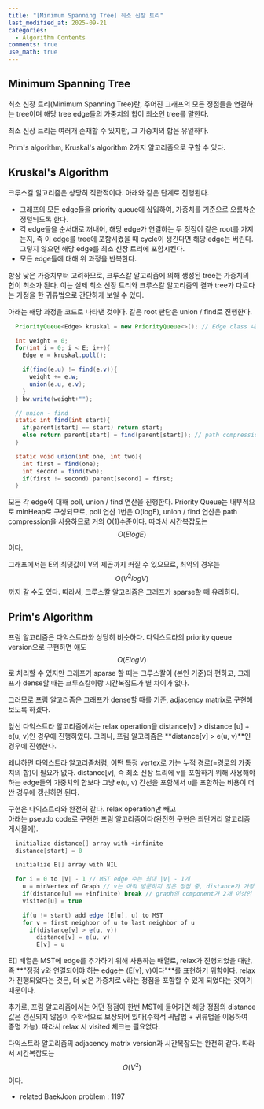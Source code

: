 ```yaml
---
title: "[Minimum Spanning Tree] 최소 신장 트리"
last_modified_at: 2025-09-21
categories:
  - Algorithm Contents
comments: true
use_math: true
---  
```

  
## Minimum Spanning Tree  
최소 신장 트리(Minimum Spanning Tree)란, 주어진 그래프의 모든 정점들을 연결하는 tree이며 해당 tree edge들의 가중치의 합이 최소인 tree를 말한다.  
  
최소 신장 트리는 여러개 존재할 수 있지만, 그 가중치의 합은 유일하다.  
  
Prim's algorithm, Kruskal's algorithm 2가지 알고리즘으로 구할 수 있다.  
  
## Kruskal's Algorithm  
크루스칼 알고리즘은 상당히 직관적이다. 아래와 같은 단계로 진행된다.  

- 그래프의 모든 edge들을 priority queue에 삽입하여, 가중치를 기준으로 오름차순 정렬되도록 한다.  
- 각 edge들을 순서대로 꺼내어, 해당 edge가 연결하는 두 정점이 같은 root를 가지는지, 즉 이 edge를 tree에 포함시켰을 때 cycle이 생긴다면 해당 edge는 버린다. 그렇지 않으면 해당 edge를 최소 신장 트리에 포함시킨다.  
- 모든 edge들에 대해 위 과정을 반복한다.  
  
항상 낮은 가중치부터 고려하므로, 크루스칼 알고리즘에 의해 생성된 tree는 가중치의 합이 최소가 된다. 이는 실제 최소 신장 트리와 크루스칼 알고리즘의 결과 tree가 다르다는 가정을 한 귀류법으로 간단하게 보일 수 있다.  
  
아래는 해당 과정을 코드로 나타낸 것이다. 같은 root 판단은 union / find로 진행한다.  
```java
  PriorityQueue<Edge> kruskal = new PriorityQueue<>(); // Edge class 내부 compareTo 구현

  int weight = 0;
  for(int i = 0; i < E; i++){
    Edge e = kruskal.poll();

    if(find(e.u) != find(e.v)){
      weight += e.w;
      union(e.u, e.v);
    }
  } bw.write(weight+"");

  // union - find
  static int find(int start){
    if(parent[start] == start) return start;
    else return parent[start] = find(parent[start]); // path compression
  }

  static void union(int one, int two){
    int first = find(one);
    int second = find(two);
    if(first != second) parent[second] = first;
  }
```  
  
모든 각 edge에 대해 poll, union / find 연산을 진행한다. Priority Queue는 내부적으로 minHeap로 구성되므로, poll 연산 1번은 O(logE), union / find 연산은 path compression을 사용하므로 거의 O(1)수준이다. 따라서 시간복잡도는 $$O(ElogE)$$이다.  
  
그래프에서는 E의 최댓값이 V의 제곱까지 커질 수 있으므로, 최악의 경우는 $$O(V^{2}logV)$$까지 갈 수도 있다. 따라서, 크루스칼 알고리즘은 그래프가 sparse할 때 유리하다.  
  
## Prim's Algorithm  
프림 알고리즘은 다익스트라와 상당히 비슷하다. 다익스트라의 priority queue version으로 구현하면 얘도 $$O(ElogV)$$로 처리할 수 있지만 그래프가 sparse 할 때는 크루스칼이 (본인 기준)더 편하고, 그래프가 dense할 때는 크루스칼이랑 시간복잡도가 별 차이가 없다.  
  
그러므로 프림 알고리즘은 그래프가 dense할 때를 기준, adjacency matrix로 구현해보도록 하겠다.  
  
앞선 다익스트라 알고리즘에서는 relax operation을 distance[v] > distance [u] + e(u, v)인 경우에 진행하였다. 그러나, 프림 알고리즘은 **distance[v] > e(u, v)**인 경우에 진행한다.  
  
왜냐하면 다익스트라 알고리즘처럼, 어떤 특정 vertex로 가는 누적 경로(=경로의 가중치의 합)이 필요가 없다. distance[v], 즉 최소 신장 트리에 v를 포함하기 위해 사용해야 하는 edge들의 가중치의 합보다 그냥 e(u, v) 간선을 포함해서 u를 포함하는 비용이 더 싼 경우에 갱신하면 된다.  
  
구현은 다익스트라와 완전히 같다. relax operation만 빼고  
아래는 pseudo code로 구현한 프림 알고리즘이다(완전한 구현은 최단거리 알고리즘 게시물에).
```java
  initialize distance[] array with +infinite
  distance[start] = 0

  initialize E[] array with NIL

  for i = 0 to |V| - 1 // MST edge 수는 최대 |V| - 1개
    u = minVertex of Graph // v는 아직 방문하지 않은 정점 중, distance가 가장 작은 정점
    if(distance[u] == +infinite) break // graph의 component가 2개 이상인 경우
    visited[u] = true

    if(u != start) add edge (E[u], u) to MST
    for v = first neighbor of u to last neighbor of u
      if(distance[v] > e(u, v))
        distance[v] = e(u, v)
        E[v] = u
```  
E[] 배열은 MST에 edge를 추가하기 위해 사용하는 배열로, relax가 진행되었을 때만, 즉 **"정점 v와 연결되어야 하는 edge는 (E[v], v)이다"**를 표현하기 위함이다. relax가 진행되었다는 것은, 더 낮은 가중치로 v라는 정점을 포함할 수 있게 되었다는 것이기 때문이다.  
  
추가로, 프림 알고리즘에서는 어떤 정점이 한번 MST에 들어가면 해당 정점의 distance 값은 갱신되지 않음이 수학적으로 보장되어 있다(수학적 귀납법 + 귀류법을 이용하여 증명 가능). 따라서 relax 시 visited 체크는 필요없다.  
  
다익스트라 알고리즘의 adjacency matrix version과 시간복잡도는 완전히 같다. 따라서 시간복잡도는 $$O(V^{2})$$이다.  
  
- related BaekJoon problem : 1197